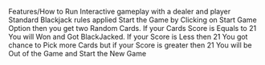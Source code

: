 Features/How to Run
Interactive gameplay with a dealer and player
Standard Blackjack rules applied
Start the Game by Clicking on Start Game Option then you get two Random Cards.
If your Cards Score is Equals to 21 You will Won and Got BlackJacked.
If your Score is Less then 21 You got chance to Pick more Cards but if your Score is greater then 21 You will be Out of the Game and Start the New Game

